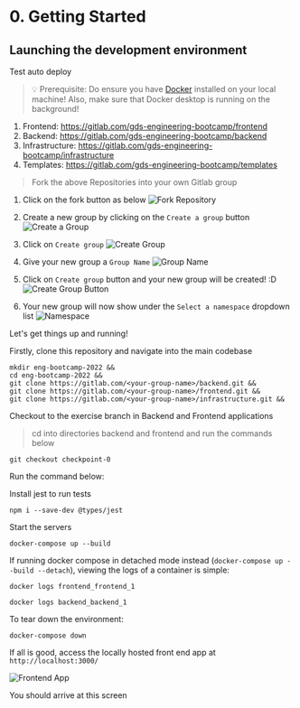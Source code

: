 # 0. Getting Started

## Launching the development environment

Test auto deploy

> 💡 Prerequisite: Do ensure you have [Docker](https://www.docker.com/get-started) installed on your local machine! Also, make sure that Docker desktop is running on the background!

1. Frontend: https://gitlab.com/gds-engineering-bootcamp/frontend
2. Backend: https://gitlab.com/gds-engineering-bootcamp/backend
3. Infrastructure: https://gitlab.com/gds-engineering-bootcamp/infrastructure
4. Templates: https://gitlab.com/gds-engineering-bootcamp/templates

> Fork the above Repositories into your own Gitlab group

1. Click on the fork button as below
![Fork Repository](../../static/img/fork_repo.png "Fork Repository")

2. Create a new group by clicking on the `Create a group` button 
![Create a Group](../../static/img/create_group.png "Create a Group")

3. Click on `Create group`
![Create Group](../../static/img/create_group.png "Create Group")

4. Give your new group a `Group Name`
![Group Name](../../static/img/group_name.png "Group Name")

5. Click on `Create group` button and your new group will be created! :D
![Create Group Button](../../static/img/create_group_button.png "Create Group Button")

6. Your new group will now show under the `Select a namespace` dropdown list
![Namespace](../../static/img/group.png "Namespace")

Let's get things up and running!

Firstly, clone this repository and navigate into the main codebase

```console
mkdir eng-bootcamp-2022 &&
cd eng-bootcamp-2022 &&
git clone https://gitlab.com/<your-group-name>/backend.git &&
git clone https://gitlab.com/<your-group-name>/frontend.git &&
git clone https://gitlab.com/<your-group-name>/infrastructure.git &&
```

Checkout to the exercise branch in Backend and Frontend applications

> cd into directories backend and frontend and run the commands below


```console
git checkout checkpoint-0
```

Run the command below:

Install jest to run tests
```console
npm i --save-dev @types/jest
```

Start the servers
```console
docker-compose up --build
```

If running docker compose in detached mode instead (`docker-compose up --build --detach`), viewing the logs of a container is simple:

```console
docker logs frontend_frontend_1
```

```console
docker logs backend_backend_1
```

To tear down the environment:

```console
docker-compose down
```

If all is good, access the locally hosted front end app at `http://localhost:3000/`


![Frontend App](https://user-images.githubusercontent.com/43963814/134466840-341293c3-c0cd-4edd-b64d-e6564ab20199.png "Frontend App")

You should arrive at this screen